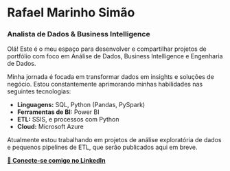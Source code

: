 # Rafael Marinho Simão

### Analista de Dados & Business Intelligence

Olá! Este é o meu espaço para desenvolver e compartilhar projetos de portfólio com foco em Análise de Dados, Business Intelligence e Engenharia de Dados.

Minha jornada é focada em transformar dados em insights e soluções de negócio. Estou constantemente aprimorando minhas habilidades nas seguintes tecnologias:

- **Linguagens:** SQL, Python (Pandas, PySpark)
- **Ferramentas de BI:** Power BI
- **ETL:** SSIS, e processos com Python
- **Cloud:** Microsoft Azure

Atualmente estou trabalhando em projetos de análise exploratória de dados e pequenos pipelines de ETL, que serão publicados aqui em breve.

**[🔗 Conecte-se comigo no LinkedIn](https://www.linkedin.com/in/rafa-simao)**
